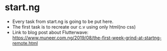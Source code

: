 # start.ng
* Every task from start.ng is going to be put here.
* The first task is to recreate our c.v using only html(no css)
* Link to blog post about Flutterwave: https://www.muneer.com.ng/2019/08/the-first-week-grind-at-startng-remote.html
